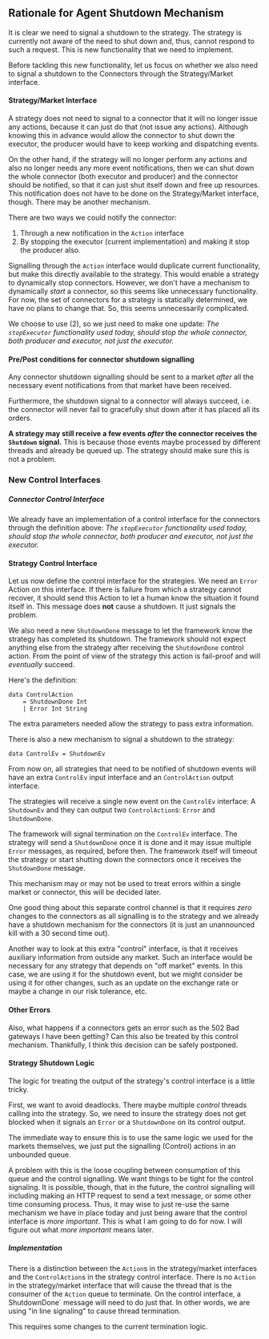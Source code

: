 ## Rationale for Agent Shutdown Mechanism

It is clear we need to signal a shutdown to the strategy. The strategy is currently not aware of the need to shut down and, thus, cannot respond to such a request. This is new functionality that we need to implement.

Before tackling this new functionality, let us focus on whether we also need to signal a shutdown to the Connectors through the Strategy/Market interface.

#### Strategy/Market Interface

A strategy does not need to signal to a connector that it will no longer issue any actions, because it can just do that (not issue any actions). Although knowing this in advance would allow the connector to shut down the executor, the producer would have to keep working and dispatching events.

On the other hand, if the strategy will no longer perform any actions and also no longer needs any more event notifications, then we can shut down the whole connector (both executor and producer) and the connector should be notified, so that it can just shut itself down and free up resources. This notification does not have to be done on the Strategy/Market interface, though. There may be another mechanism.

There are two ways we could notify the connector:

1. Through a new notification in the `Action` interface
2. By stopping the executor (current implementation) and making it stop the producer also.

Signalling through the `Action` interface would duplicate current functionality, but make this directly available to the strategy. This would enable a strategy to dynamically stop connectors. However, we don't have a mechanism to dynamically *start* a connector, so this seems like unnecessary functionality. For now, the set of connectors for a strategy is statically determined, we have no plans to change that. So, this seems unnecessarily complicated.

We choose to use (2), so we just need to make one update: *The `stopExecutor` functionality used today, should stop the whole connector, both producer and executor, not just the executor.*

#### Pre/Post conditions for connector shutdown signalling

Any connector shutdown signalling should be sent to a market *after* all the necessary event notifications from that market have been received.

Furthermore, the shutdown signal to a connector will always succeed, i.e. the connector will never fail to gracefully shut down after it has placed all its orders.

**A strategy may still receive a few events _after_ the connector receives the `Shutdown` signal.** This is because those events maybe processed by different threads and already be queued up. The strategy should make sure this is not a problem. 

### New Control Interfaces

##### Connector Control Interface

We already have an implementation of a control interface for the connectors through the definition above: *The `stopExecutor` functionality used today, should stop the whole connector, both producer and executor, not just the executor.*

#### Strategy Control Interface

Let us now define the control interface for the strategies. We need an `Error` Action on this interface. If there is failure from which a strategy cannot recover, it should send this Action to let a human know the situation it found itself in. This message does **not** cause a shutdown. It just signals the problem. 

We also need a new `ShutdownDone` message to let the framework know the strategy has completed its shutdown. The framework should not expect anything else from the strategy after receiving the `ShutdownDone` control action. From the point of view of the strategy this action is fail-proof and will *eventually* succeed.

Here's the definition:

```
data ControlAction
    = ShutdownDone Int
    | Error Int String
```

The extra parameters needed allow the strategy to pass extra information.

There is also a new mechanism to signal a shutdown to the strategy:

```
data ControlEv = ShutdownEv
```

From now on, all strategies that need to be notified of shutdown events will have an extra `ControlEv` input interface and an `ControlAction` output interface.

The strategies will receive a single new event on the `ControlEv` interface: A `ShutdownEv` and they can output two `ControlAction`s: `Error` and `ShutdownDone`.

The framework will signal termination on the `ControlEv` interface. The strategy will send a `ShutdownDone` once it is done and it may issue multiple `Error` messages, as required, before then. The framework itself will timeout the strategy or start shutting down the connectors once it receives the `ShutdownDone` message.

This mechanism may or may not be used to treat errors within a single market or connector, this will be decided later.

One good thing about this separate control channel is that it requires *zero* changes to the connectors as all signalling is to the strategy and we already have a shutdown mechanism for the connectors (it is just an unannounced kill with a 30 second time out).

Another way to look at this extra "control" interface, is that it receives auxiliary information from outside any market. Such an interface would be necessary for any strategy that depends on "off market" events. In this case, we are using it for the shutdown event, but we might consider be using it for other changes, such as an update on the exchange rate or maybe a change in our risk tolerance, etc.

#### Other Errors

Also, what happens if a connectors gets an error such as the 502 Bad gateways I have been getting? Can this also be treated by this control mechanism. Thankfully, I think this decision can be safely postponed.

#### Strategy Shutdown Logic

The logic for treating the output of the strategy's control interface is a little tricky.

First, we want to avoid deadlocks. There maybe multiple *control* threads calling into the strategy. So, we need to insure the strategy does not get blocked when it signals an `Error` or a `ShutdownDone` on its control output.

The immediate way to ensure this is to use the same logic we used for the markets themselves, we just put the signalling (Control) actions in an unbounded queue.

A problem with this is the loose coupling between consumption of this queue and the control signalling. We want things to be tight for the control signaling. It is possible, though, that in the future, the control signalling will including making an HTTP request to send a text message, or some other time consuming process. Thus, it may wise to just re-use the same mechanism we have in place today and just being aware that the control interface is *more important*. This is what I am going to do for now. I will figure out what *more important* means later.


##### Implementation

There is a distinction between the `Action`s in the strategy/market interfaces and the `ControlAction`s in the strategy control interface. There is no `Action` in the strategy/market interface that will cause the thread that is the consumer of the `Action` queue to terminate. On the control interface, a ShutdownDone` message will need to do just that. In other words, we are using "in line signaling" to cause thread termination.

This requires some changes to the current termination logic.











